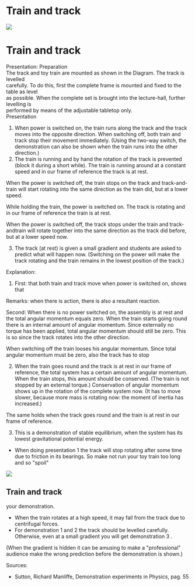 # Train and track 

![](https://cdn.mathpix.com/cropped/2024_06_24_b14308d906772988a602g-1.jpg?height=1524&width=1390&top_left_y=300&top_left_x=302)

# Train and track 

Presentation: Preparation<br>The track and toy train are mounted as shown in the Diagram. The track is levelled<br>carefully. To do this, first the complete frame is mounted and fixed to the table as level<br>as possible. When the complete set is brought into the lecture-hall, further levelling is<br>performed by means of the adjustable tabletop only.<br>Presentation

1. When power is switched on, the train runs along the track and the track moves into the opposite direction. When switching off, both train and track stop their movement immediately. (Using the two-way switch, the demonstration can also be shown when the train runs into the other direction.)
2. The train is running and by hand the rotation of the track is prevented (block it during a short while). The train is running around at a constant speed and in our frame of reference the track is at rest.

When the power is switched off, the train stops on the track and track-and-train will start rotating into the same direction as the train did, but at a lower speed.

While holding the train, the power is switched on. The track is rotating and in our frame of reference the train is at rest.

When the power is switched off, the track stops under the train and track-andtrain will rotate together into the same direction as the track did before, but at a lower speed now.

3. The track (at rest) is given a small gradient and students are asked to predict what will happen now. (Switching on the power will make the track rotating and the train remains in the lowest position of the track.)

Explanation:

1. First: that both train and track move when power is switched on, shows that

Remarks: when there is action, there is also a resultant reaction.

Second: When there is no power switched on, the assembly is at rest and the total angular momentum equals zero. When the train starts going round there is an internal amount of angular momentum. Since externally no torque has been applied, total angular momentum should still be zero. This is so since the track rotates into the other direction.

When switching off the train looses his angular momentum. Since total angular momentum must be zero, also the track has to stop

2. When the train goes round and the track is at rest in our frame of reference, the total system has a certain amount of angular momentum. When the train stops, this amount should be conserved. (The train is not stopped by an external torque.) Conservation of angular momentum shows up in the rotation of the complete system now. (It has to move slower, because more mass is rotating now: the moment of inertia has increased.)

The same holds when the track goes round and the train is at rest in our frame of reference.

3. This is a demonstration of stable equilibrium, when the system has its lowest gravitational potential energy.

- When doing presentation 1 the track will stop rotating after some time due to friction in its bearings. So make not run your toy train too long and so "spoil"

![](https://cdn.mathpix.com/cropped/2024_06_24_b14308d906772988a602g-2.jpg?height=259&width=552&top_left_y=2359&top_left_x=1429)

## Train and track

your demonstration.

- When the train rotates at a high speed, it may fall from the track due to centrifugal forces.
- For demonstration 1 and 2 the track should be levelled carefully. Otherwise, even at a small gradient you will get demonstration 3 .

(When the gradient is hidden it can be amusing to make a "professional" audience make the wrong prediction before the demonstration is shown.)

Sources:

- Sutton, Richard Manliffe, Demonstration experiments in Physics, pag. 55

